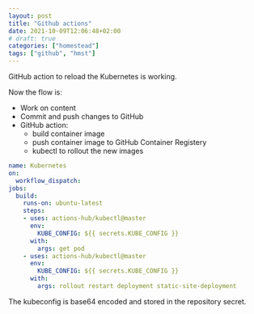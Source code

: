 ```yaml
---
layout: post
title: "Github actions"
date: 2021-10-09T12:06:48+02:00
# draft: true
categories: ["homestead"]
tags: ["github", "hmst"]
---
```


GitHub action to reload the Kubernetes is working.

Now the flow is:
* Work on content
* Commit and push changes to GitHub
* GitHub action:
  * build container image
  * push container image to GitHub Container Registery
  * kubectl to rollout the new images


```yaml
name: Kubernetes
on:
  workflow_dispatch:
jobs:
  build:
    runs-on: ubuntu-latest
    steps:
    - uses: actions-hub/kubectl@master
      env:
        KUBE_CONFIG: ${{ secrets.KUBE_CONFIG }}
      with:
        args: get pod
    - uses: actions-hub/kubectl@master
      env:
        KUBE_CONFIG: ${{ secrets.KUBE_CONFIG }}
      with:
        args: rollout restart deployment static-site-deployment
``` 

The kubeconfig is base64 encoded and stored in the repository secret.
